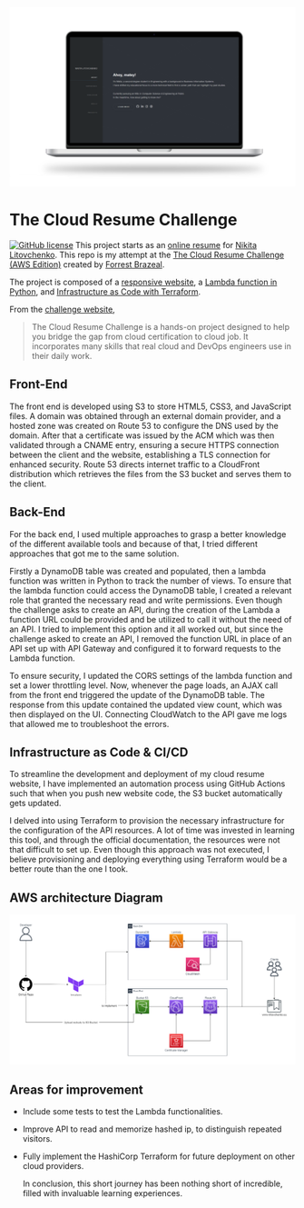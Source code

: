 ![Cloud Resume Challenge results](./assets/laptop_site.png)

# The Cloud Resume Challenge
[![GitHub license](https://img.shields.io/badge/license-MIT-blue.svg)](LICENSE)
This project starts as an [online resume](https://resume.nlitovchenko.eu/) for [Nikita Litovchenko](https://github.com/litovn). This repo is my attempt at the [The Cloud Resume Challenge (AWS Edition)](https://cloudresumechallenge.dev/docs/the-challenge/aws/) created by [Forrest Brazeal](https://forrestbrazeal.com/).

The project is composed of a [responsive website](front-end), a [Lambda function in Python](lambda), and [Infrastructure as Code with Terraform](terraform).

From the [challenge website](https://cloudresumechallenge.dev/docs/faq/#what-is-the-cloud-resume-challenge),
> The Cloud Resume Challenge is a hands-on project designed to help you bridge the gap from cloud certification to cloud job. It incorporates many skills that real cloud and DevOps engineers use in their daily work.

## Front-End
The front end is developed using S3 to store HTML5, CSS3, and JavaScript files. A domain was obtained through an external domain provider, and a hosted zone was created on Route 53 to configure the DNS used by the domain. After that a certificate was issued by the ACM which was then validated through a CNAME entry, ensuring a secure HTTPS connection between the client and the website, establishing a TLS connection for enhanced security. Route 53 directs internet traffic to a CloudFront distribution which retrieves the files from the S3 bucket and serves them to the client.

## Back-End
For the back end, I used multiple approaches to grasp a better knowledge of the different available tools and because of that, I tried different approaches that got me to the same solution.

Firstly a DynamoDB table was created and populated, then a lambda function was written in Python to track the number of views. To ensure that the lambda function could access the DynamoDB table, I created a relevant role that granted the necessary read and write permissions. 
Even though the challenge asks to create an API, during the creation of the Lambda a function URL could be provided and be utilized to call it without the need of an API. I tried to implement this option and it all worked out, but since the challenge asked to create an API, I removed the function URL in place of an API set up with API Gateway and configured it to forward requests to the Lambda function. 

To ensure security, I updated the CORS settings of the lambda function and set a lower throttling level. Now, whenever the page loads, an AJAX call from the front end triggered the update of the DynamoDB table. The response from this update contained the updated view count, which was then displayed on the UI.
Connecting CloudWatch to the API gave me logs that allowed me to troubleshoot the errors.

## Infrastructure as Code & CI/CD 
To streamline the development and deployment of my cloud resume website, I have implemented an automation process using GitHub Actions such that when you push new website code, the S3 bucket automatically gets updated. 

I delved into using Terraform to provision the necessary infrastructure for the configuration of the API resources. A lot of time was invested in learning this tool, and through the official documentation, the resources were not that difficult to set up. Even though this approach was not executed, I believe provisioning and deploying everything using Terraform would be a better route than the one I took.

## AWS architecture Diagram
![Cloud Resume Challenge results](./assets/arch.png)

## Areas for improvement
- Include some tests to test the Lambda functionalities. 
- Improve API to read and memorize hashed ip, to distinguish repeated visitors. 
- Fully implement the HashiCorp Terraform for future deployment on other cloud providers.


  In conclusion, this short journey has been nothing short of incredible, filled with invaluable learning experiences. 
